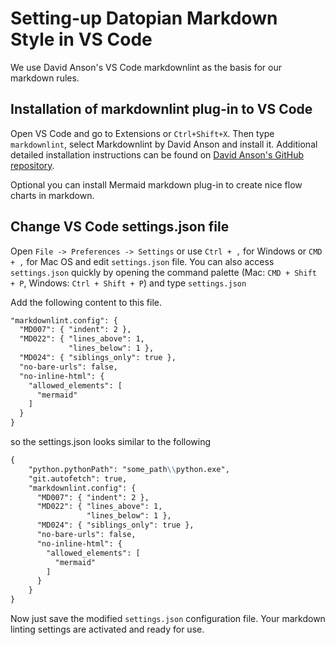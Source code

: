 # Setting-up Datopian Мarkdown Style in VS Code

We use David Anson's VS Code markdownlint as the basis for our markdown rules.

## Installation of markdownlint plug-in to VS Code

Open VS Code and go to Extensions or `Ctrl+Shift+X`. Then type `markdownlint`, select Markdownlint by David Anson and install it.
Additional detailed installation instructions can be found on [David Anson's GitHub repository].

Optional you can install Mermaid markdown plug-in to create nice flow charts in markdown.

## Change VS Code settings.json file

Open `File -> Preferences -> Settings` or use `Ctrl + ,` for Windows or `CMD + ,` for Mac OS and edit `settings.json` file.
You can also access `settings.json` quickly by opening the command palette (Mac: `CMD + Shift + P`, Windows: `Ctrl + Shift + P`) and type `settings.json`

Add the following content to this file.

``` markdown
"markdownlint.config": {
  "MD007": { "indent": 2 },
  "MD022": { "lines_above": 1,
             "lines_below": 1 },
  "MD024": { "siblings_only": true },
  "no-bare-urls": false,
  "no-inline-html": {
    "allowed_elements": [
      "mermaid"
    ]
  }
}
```

so the settings.json looks similar to the following

``` markdown
{
    "python.pythonPath": "some_path\\python.exe",
    "git.autofetch": true,
    "markdownlint.config": {
      "MD007": { "indent": 2 },
      "MD022": { "lines_above": 1,
                 "lines_below": 1 },
      "MD024": { "siblings_only": true },
      "no-bare-urls": false,
      "no-inline-html": {
        "allowed_elements": [
          "mermaid"
        ]
      }
    }
}
```

Now just save the modified `settings.json` configuration file. Your markdown linting settings are activated and ready for use.

[David Anson's GitHub repository]:https://github.com/DavidAnson/vscode-markdownlint#install
